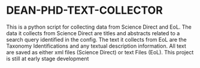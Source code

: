 # DEAN-PHD-TEXT-COLLECTOR
This is a python script for collecting data from Science Direct and EoL. The data it collects from Science Direct are titles and abstracts related to a search query identified in the config. The text it collects from EoL are the Taxonomy Identifications and any textual description information. All text are saved as either xml files (Science Direct) or text Files (EoL). This project is still at early stage development
